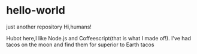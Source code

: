 # hello-world
just another repository
Hi,humans!

Hubot here,I like Node.js and Coffeescript(that is what I made of!).
I've had tacos on the moon and find them for superior to Earth tacos

